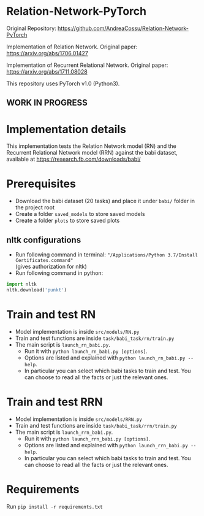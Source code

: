 # Relation-Network-PyTorch

Original Repository: https://github.com/AndreaCossu/Relation-Network-PyTorch

Implementation of Relation Network. Original paper: https://arxiv.org/abs/1706.01427

Implementation of Recurrent Relational Network. Original paper: https://arxiv.org/abs/1711.08028

This repository uses PyTorch v1.0 (Python3).

## WORK IN PROGRESS

# Implementation details
This implementation tests the Relation Network model (RN) and the Recurrent Relational Network model (RRN) against the babi dataset, available at https://research.fb.com/downloads/babi/

# Prerequisites
* Download the babi dataset (20 tasks) and place it under `babi/` folder in the project root
* Create a folder `saved_models` to store saved models
* Create a folder `plots` to store saved plots

## nltk configurations
* Run following command in terminal: `"/Applications/Python 3.7/Install Certificates.command"`  
(gives authorization for nltk)
* Run following command in python:
```python
import nltk
nltk.download('punkt')
```


# Train and test RN
* Model implementation is inside `src/models/RN.py`
* Train and test functions are inside `task/babi_task/rn/train.py`
* The main script is `launch_rn_babi.py`.
  * Run it with `python launch_rn_babi.py [options]`.
  * Options are listed and explained with `python launch_rn_babi.py --help`.
  * In particular you can select which babi tasks to train and test. You can choose to read all the facts or just the relevant ones.

# Train and test RRN
* Model implementation is inside `src/models/RRN.py`
* Train and test functions are inside `task/babi_task/rrn/train.py`
* The main script is `launch_rrn_babi.py`.
  * Run it with `python launch_rrn_babi.py [options]`.
  * Options are listed and explained with `python launch_rrn_babi.py --help`.
  * In particular you can select which babi tasks to train and test. You can choose to read all the facts or just the relevant ones.

# Requirements
Run `pip install -r requirements.txt`
